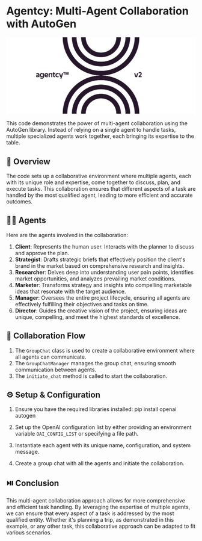 # Agentcy: Multi-Agent Collaboration with AutoGen

<p align="center">
  <img src='./misc/logo1.png' width=600>
</p>

This code demonstrates the power of multi-agent collaboration using the AutoGen library. Instead of relying on a single agent to handle tasks, multiple specialized agents work together, each bringing its expertise to the table.

## 📖 Overview

The code sets up a collaborative environment where multiple agents, each with its unique role and expertise, come together to discuss, plan, and execute tasks. This collaboration ensures that different aspects of a task are handled by the most qualified agent, leading to more efficient and accurate outcomes.

## 🕵🏽 Agents

Here are the agents involved in the collaboration:

1. **Client**: Represents the human user. Interacts with the planner to discuss and approve the plan.
2. **Strategist**: Drafts strategic briefs that effectively position the client's brand in the market based on comprehensive research and insights.
3. **Researcher**: Delves deep into understanding user pain points, identifies market opportunities, and analyzes prevailing market conditions.
4. **Marketer**: Transforms strategy and insights into compelling marketable ideas that resonate with the target audience.
5. **Manager**: Oversees the entire project lifecycle, ensuring all agents are effectively fulfilling their objectives and tasks on time.
6. **Director**: Guides the creative vision of the project, ensuring ideas are unique, compelling, and meet the highest standards of excellence.


## 🤝 Collaboration Flow

1. The `GroupChat` class is used to create a collaborative environment where all agents can communicate.
2. The `GroupChatManager` manages the group chat, ensuring smooth communication between agents.
3. The `initiate_chat` method is called to start the collaboration. 

## ⚙️ Setup & Configuration

1. Ensure you have the required libraries installed:
pip install openai autogen


2. Set up the OpenAI configuration list by either providing an environment variable `OAI_CONFIG_LIST` or specifying a file path.

3. Instantiate each agent with its unique name, configuration, and system message.

4. Create a group chat with all the agents and initiate the collaboration.

## ⏯️ Conclusion

This multi-agent collaboration approach allows for more comprehensive and efficient task handling. By leveraging the expertise of multiple agents, we can ensure that every aspect of a task is addressed by the most qualified entity. Whether it's planning a trip, as demonstrated in this example, or any other task, this collaborative approach can be adapted to fit various scenarios.
